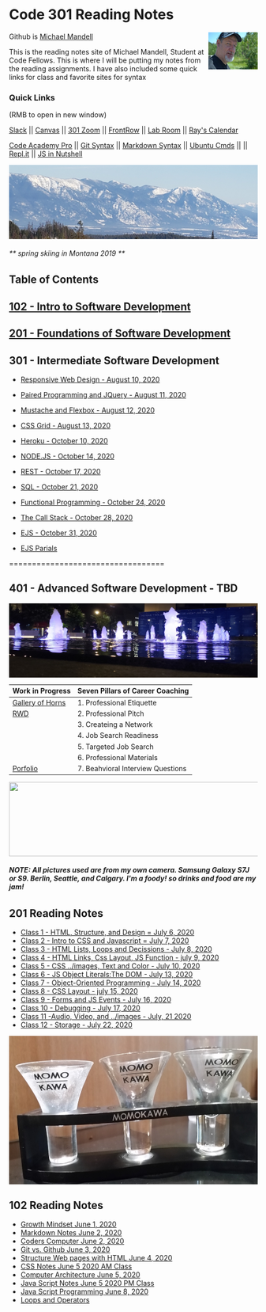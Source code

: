 # Code 301 Reading Notes

 Github is [Michael Mandell](https://github.com/DaddyBearSEA)  <img src="images/michael_banff.jpg" height="75px" width="100px" align="right">

This is the reading notes site of Michael Mandell, Student at Code Fellows. This is where I will be putting my notes from the reading assignments.  I have also included some quick links for class and favorite sites for syntax

### Quick Links 

(RMB to open in new window)

[Slack](https://app.slack.com/client/T039KG69K/D01419MJVAB/thread/C039KG6A1-1591124619.046600) ||  [Canvas](https://canvas.instructure.com/) || [301 Zoom](https://bit.ly/3cE74gH) ||
[FrontRow](https://frontrowviews.com/Home/) || [Lab Room](https://codefellows-lab.herokuapp.com/) || [Ray's Calendar](https://bit.ly/2FUDF6a)

[Code Academy Pro](https://www.codecademy.com/learn?utm_source=customer_io&utm_campaign=upfront_cc_trial_day1&utm_medium=email&utm_content=hero_image)
 || [Git Syntax](git.md) || [Markdown Syntax](https://www.markdownguide.org/cheat-sheet/) || [Ubuntu Cmds](https://ubuntu.com/tutorials/command-line-for-beginners#1-overview) ||  || [Repl.it](https://repl.it/login) || [JS in Nutshell](https://read.amazon.com/?asin=B088P9Q6BBI )  

<img src="images/montanna.jpg"  align="center" height="150px" width="750px">

###### ** spring skiing in Montana 2019 **

## Table of Contents  

## [102 - Intro to Software Development](#102-reading-notes)

## [201 - Foundations of Software Development](#201-reading-notes)

## 301 - Intermediate Software Development

- [Responsive Web Design - August 10, 2020](/301/responsive.md)

- [Paired Programming and JQuery - August 11, 2020](/301/pair-query.md)

- [Mustache and Flexbox - August 12, 2020](/301/must-flex.md)

- [CSS Grid - August 13, 2020](/301/css-grid.md)

- [Heroku - October 10, 2020](/301/heroku.md)

- [NODE.JS - October 14, 2020](/301/node-js.md)

- [REST - October 17, 2020](/301/REST.md)

- [SQL - October 21, 2020](/301/SQL.md)

- [Functional Programming - October 24, 2020](/301/funprog.md)

- [The Call Stack - October 28, 2020](/301/thecallstack.md)

- [EJS - October 31, 2020](/301/ejs.md)

- [EJS Parials](/301/ejspartials.md)

==================================

## 401 - Advanced Software Development - TBD

<img src = "images/nightimefountains.jpg" align="center" height="150px" width="750px">

| Work in Progress |  Seven Pillars of Career Coaching |  
|-|-|
| [Gallery of Horns](https://daddybearsea.github.io/gallery-of-horns/) |  1. Professional Etiquette |  
| [RWD](https://daddybearsea.github.io/lab4301RWD/) | 2. Professional Pitch |  
|  | 3. Createing a Network |
|  | 4. Job Search Readiness |
|  | 5. Targeted Job Search |
|  | 6. Professional Materials |
| [Porfolio](htt) | 7. Beahvioral Interview Questions|

<img src="images/banff.jpg"  align="center" height="150px" width="750px">

###### ***NOTE: All pictures used are from my own camera. Samsung Galaxy S7J or S9. Berlin, Seattle, and Calgary. I'm a foody! so drinks and food are my jam!***

## 201 Reading Notes

- [Class 1 - HTML, Structure, and Design = July 6, 2020](/201/class-01.md) 
- [Class 2 - Intro to CSS and Javascript = July 7, 2020](/201/class-02.md)
- [Class 3 - HTML Lists, Loops and Decissions -  July 8, 2020](/201/class-03.md) 
- [Class 4 - HTML Links, Css Layout, JS Function - july 9, 2020](/201/class-04.md)
- [Class 5 - CSS ../images, Text and Color - July 10, 2020](/201/class-05.md)
- [Class 6 - JS Object Literals:The DOM - July 13, 2020](/201/class-06.md) 
- [Class 7 - Object-Oriented Programming - July 14, 2020](/201/class-07.md)
- [Class 8 - CSS Layout - july 15, 2020](/201/class-08.md)
- [Class 9 - Forms and JS Events - July 16, 2020](/201/class-09.md)
- [Class 10 - Debugging - July 17, 2020](/201/class-10.md)
- [Class 11 -Audio, Video, and ../images - July, 21 2020](/201/class-11.md)
- [Class 12 - Storage -  July 22, 2020](/201/class-12.md)

<img src ="images/saki.jpg" align ="center" valign="center" height="300">

## 102 Reading Notes

- [Growth Mindset June 1, 2020](/102/growth-mindset.md)
- [Markdown Notes June 2, 2020](/102/markdown-notes.md)
- [Coders Computer June 2, 2020](/102/coders-computer.md)
- [Git vs. Github June 3, 2020](/102/git-github.md)
- [Structure Web pages with HTML June 4, 2020](/102/html-notes.md)
- [CSS Notes June 5 2020 AM Class](/102/css-notes.md)
- [Computer Architecture June 5, 2020](/102/computer-arch.md)
- [Java Script Notes June 5 2020 PM Class](/102/js-notes.md)
- [Java Script Programming June 8, 2020](/102/js-program.md)
- [Loops and Operators](/102/loops-notes.md)
